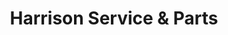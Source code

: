 ---
title: "Harrison Service & Parts"
url: /cleveland/harrison-service-und-parts/
shop: Eisenwaren
---